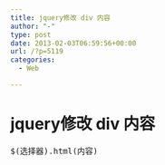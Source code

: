 ```yaml
---
title: jquery修改 div 内容
author: "-"
type: post
date: 2013-02-03T06:59:56+00:00
url: /?p=5119
categories:
  - Web

---
```

# jquery修改 div 内容
<pre id="best-content-365824777">$(选择器).html(内容)